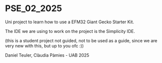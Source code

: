 # PSE_02_2025
Uni project to learn how to use a EFM32 Giant Gecko Starter Kit.

The IDE we are using to work on the project is the Simplicity IDE.

(this is a student project not guided, not to be used as a guide, since we are very new with this, but up to you ofc :))

Daniel Teuler, Clàudia Pàmies - UAB 2025
